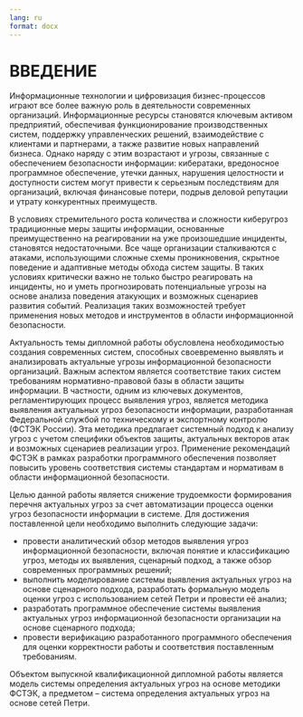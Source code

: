 ```yaml
---
lang: ru
format: docx
---
```


<!-- Разработка системы обнаружения вторжений на основе сетей Петри -->

<!-- Разработка программного обеспечения системы выявления актуальных угроз информационной безопасности организации на основе сценарного подхода -->

# ВВЕДЕНИЕ

Информационные технологии и цифровизация бизнес-процессов играют все более важную роль в деятельности современных организаций. Информационные ресурсы становятся ключевым активом предприятий, обеспечивая функционирование производственных систем, поддержку управленческих решений, взаимодействие с клиентами и партнерами, а также развитие новых направлений бизнеса. Однако наряду с этим возрастают и угрозы, связанные с обеспечением безопасности информации: кибератаки, вредоносное программное обеспечение, утечки данных, нарушения целостности и доступности систем могут привести к серьезным последствиям для организаций, включая финансовые потери, подрыв деловой репутации и утрату конкурентных преимуществ.

В условиях стремительного роста количества и сложности киберугроз традиционные меры защиты информации, основанные преимущественно на реагировании на уже произошедшие инциденты, становятся недостаточными. Все чаще организации сталкиваются с атаками, использующими сложные схемы проникновения, скрытное поведение и адаптивные методы обхода систем защиты. В таких условиях критически важно не только быстро реагировать на инциденты, но и уметь прогнозировать потенциальные угрозы на основе анализа поведения атакующих и возможных сценариев развития событий. Реализация таких возможностей требует применения новых методов и инструментов в области информационной безопасности.

Актуальность темы дипломной работы обусловлена необходимостью создания современных систем, способных своевременно выявлять и анализировать актуальные угрозы информационной безопасности организаций. Важным аспектом является соответствие таких систем требованиям нормативно-правовой базы в области защиты информации. В частности, одним из ключевых документов, регламентирующих процесс выявления угроз, является методика выявления актуальных угроз безопасности информации, разработанная Федеральной службой по техническому и экспортному контролю (ФСТЭК России). Эта методика предлагает системный подход к анализу угроз с учетом специфики объектов защиты, актуальных векторов атак и возможных сценариев реализации угроз. Применение рекомендаций ФСТЭК в рамках разработки программного обеспечения позволяет повысить уровень соответствия системы стандартам и нормативам в области информационной безопасности.

Целью данной работы является снижение трудоемкости формирования перечня актуальных угроз за счет автоматизации процесса оценки угроз безопасности информации в системе. Для достижения поставленной цели необходимо выполнить следующие задачи:

- провести аналитический обзор методов выявления угроз информационной безопасности, включая понятие и классификацию угроз, методы их выявления, сценарный подход, а также обзор современных программных решений;
- выполнить моделирование системы выявления актуальных угроз на основе сценарного подхода, разработать формальную модель оценки угроз с использованием сетей Петри и провести её анализ;
- разработать программное обеспечение системы выявления актуальных угроз информационной безопасности организации на основе сценарного подхода;
- провести верификацию разработанного программного обеспечения для оценки корректности работы и соответствия поставленным требованиям.

Объектом выпускной квалификационной дипломной работы является модель системы определения актуальных угроз на основе методики ФСТЭК, а предметом – система определения актуальных угроз на основе сетей Петри.
